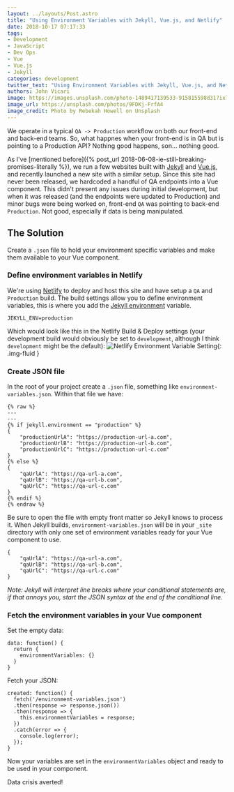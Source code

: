 ```yaml
---
layout: ../layouts/Post.astro
title: "Using Environment Variables with Jekyll, Vue.js, and Netlify"
date: 2018-10-17 07:17:33
tags:
- Development
- JavaScript
- Dev Ops
- Vue
- Vue.js
- Jekyll
categories: development
twitter_text: "Using Environment Variables with Jekyll, Vue.js, and Netlify"
authors: John Vicari
image: https://images.unsplash.com/photo-1489417139533-915815598d31?ixlib=rb-0.3.5&ixid=eyJhcHBfaWQiOjEyMDd9&s=2642373de2eddf3629e9ff52550c8294&auto=format&fit=crop&w=2820&q=80
image_url: https://unsplash.com/photos/9FDKj-FrfA4
image_credit: Photo by Rebekah Howell on Unsplash
---
```


We operate in a typical `QA -> Production` workflow on both our front-end and back-end teams. So, what happnes when your front-end is in QA but is pointing to a Production API? Nothing good happens, son... nothing good.

As I've [mentioned before]({% post_url 2018-06-08-ie-still-breaking-promises-literally %}), we run a few websites built with [Jekyll](https://jekyllrb.com/) and [Vue.js](https://vuejs.org/), and recently launched a new site with a similar setup. Since this site had never been released, we hardcoded a handful of QA endpoints into a Vue component. This didn't present any issues during initial development, but when it was released (and the endpoints were updated to Production) and minor bugs were being worked on, front-end `QA` was pointing to back-end `Production`. Not good, especially if data is being manipulated.

## The Solution

Create a `.json` file to hold your environment specific variables and make them available to your Vue component.


### Define environment variables in Netlify

We're using [Netlify](https://www.netlify.com/) to deploy and host this site and have setup a `QA` and `Production` build. The build settings allow you to define environment variables, this is where you add the [Jekyll environment](https://jekyllrb.com/docs/configuration/environments/) variable.

```
JEKYLL_ENV=production
```
Which would look like this in the Netlify Build & Deploy settings (your development build would obviously be set to `development`, although I think `development` might be the default):
![Netlify Environment Variable Setting](/images/netlify-environment-variable.png){: .img-fluid }

### Create JSON file

In the root of your project create a `.json` file, something like
 `environment-variables.json`. Within that file we have:

```
{% raw %}
---
---
{% if jekyll.environment == "production" %}
{
    "productionUrlA": "https://production-url-a.com",
    "productionUrlB": "https://production-url-b.com",
    "productionUrlC": "https://production-url-c.com"
}
{% else %}
{
    "qaUrlA": "https://qa-url-a.com",
    "qaUrlB": "https://qa-url-b.com",
    "qaUrlC": "https://qa-url-c.com"
}
{% endif %}
{% endraw %}
```
Be sure to open the file with empty front matter so Jekyll knows to process it. When Jekyll builds, `environment-variables.json` will be in your `_site` directory with only one set of environment variables ready for your Vue component to use.
```
{
    "qaUrlA": "https://qa-url-a.com",
    "qaUrlB": "https://qa-url-b.com",
    "qaUrlC": "https://qa-url-c.com"
}
```

_Note: Jekyll will interpret line breaks where your conditional statements are, if that annoys you, start the JSON syntax at the end of the conditional line._


### Fetch the environment variables in your Vue component

Set the empty data:
```
data: function() {
  return {
    environmentVariables: {}
  }
}
```
Fetch your JSON:
```
created: function() {
  fetch('/environment-variables.json')
  .then(response => response.json())
  .then(response => {
    this.environmentVariables = response;
  })
  .catch(error => {
    console.log(error);    
  });
}
```
Now your variables are set in the `environmentVariables` object and ready to be used in your component.

Data crisis averted!



